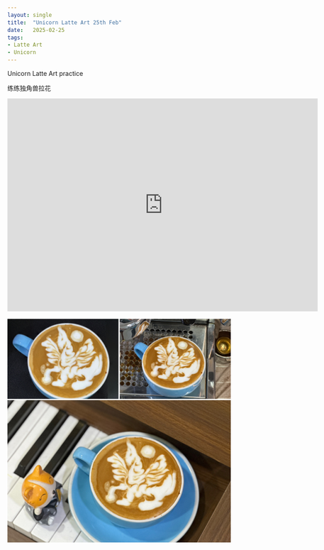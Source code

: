 ```yaml
---
layout: single
title:  "Unicorn Latte Art 25th Feb"
date:   2025-02-25
tags:
- Latte Art
- Unicorn
---
```


Unicorn Latte Art practice

练练独角兽拉花


<div class="embed-container">
  <iframe
      src="https://www.youtube.com/embed/hwHI5AjxXgU"
      width="700"
      height="480"
      frameborder="0"
      allowfullscreen="true">
  </iframe>
</div>


![](/assets/img/2025/02/25/291E9CF8-A61E-42F3-B3D2-BF74A2397F12.JPG)
